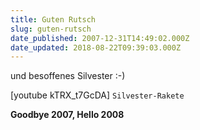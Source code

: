 ```yaml
---
title: Guten Rutsch
slug: guten-rutsch
date_published: 2007-12-31T14:49:02.000Z
date_updated: 2018-08-22T09:39:03.000Z
---
```


und besoffenes Silvester :-)

[youtube kTRX_t7GcDA]
`Silvester-Rakete`

**Goodbye 2007, Hello 2008**
